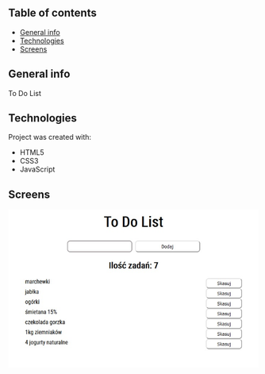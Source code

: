 ## Table of contents
* [General info](#general-info)
* [Technologies](#technologies)
* [Screens](#screens)

## General info
To Do List

## Technologies
Project was created with:
* HTML5
* CSS3
* JavaScript

## Screens
![Screenshot](Screen01.jpg) 
